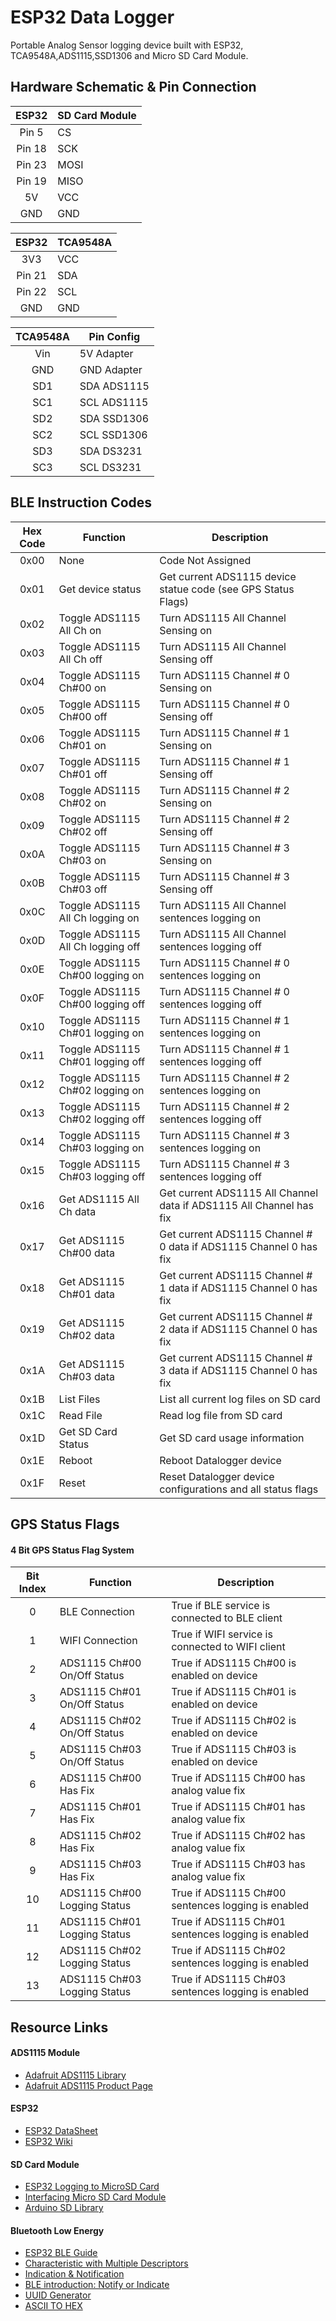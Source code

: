 # ESP32 Data Logger

Portable Analog Sensor logging device built with ESP32, TCA9548A,ADS1115,SSD1306 and Micro SD Card Module.

## Hardware Schematic & Pin Connection
 
 
| ESP32  | SD Card Module |
| :---: | --- |
| Pin 5  | CS   |
| Pin 18 | SCK  |
| Pin 23 | MOSI |
| Pin 19 | MISO |
| 5V     | VCC  |
| GND    | GND  |

| ESP32 | TCA9548A |
| :---: | --- |
| 3V3    | VCC   |
| Pin 21 | SDA   |
| Pin 22 | SCL   |
| GND    | GND   |

| TCA9548A | Pin Config |
| :---: | --- |
| Vin | 5V Adapter       |
| GND | GND Adapter      |
| SD1 | SDA ADS1115      |
| SC1 | SCL ADS1115      |  
| SD2 | SDA SSD1306      |
| SC2 | SCL SSD1306      |
| SD3 | SDA  DS3231      |
| SC3 | SCL  DS3231      |


## BLE Instruction Codes

| Hex Code | Function | Description |
| :---: | --- | --- |
| 0x00 | None                             | Code Not Assigned |
| 0x01 | Get device status                | Get current ADS1115 device statue code (see GPS Status Flags) |
| 0x02 | Toggle ADS1115 All Ch  on        | Turn ADS1115 All Channel Sensing on |
| 0x03 | Toggle ADS1115 All Ch  off       | Turn ADS1115 All Channel Sensing off |
| 0x04 | Toggle ADS1115 Ch#00 on           | Turn ADS1115 Channel # 0 Sensing on |
| 0x05 | Toggle ADS1115 Ch#00 off          | Turn ADS1115 Channel # 0 Sensing off |
| 0x06 | Toggle ADS1115 Ch#01 on           | Turn ADS1115 Channel # 1 Sensing on |
| 0x07 | Toggle ADS1115 Ch#01 off          | Turn ADS1115 Channel # 1 Sensing off |
| 0x08 | Toggle ADS1115 Ch#02 on           | Turn ADS1115 Channel # 2 Sensing on |
| 0x09 | Toggle ADS1115 Ch#02 off          | Turn ADS1115 Channel # 2 Sensing off |
| 0x0A | Toggle ADS1115 Ch#03 on           | Turn ADS1115 Channel # 3 Sensing on |
| 0x0B | Toggle ADS1115 Ch#03 off          | Turn ADS1115 Channel # 3 Sensing off |
| 0x0C | Toggle ADS1115 All Ch logging on | Turn ADS1115 All Channel sentences logging on |
| 0x0D | Toggle ADS1115 All Ch logging off| Turn ADS1115 All Channel sentences logging off |
| 0x0E | Toggle ADS1115 Ch#00 logging on   | Turn ADS1115 Channel # 0 sentences logging on |
| 0x0F | Toggle ADS1115 Ch#00 logging off  | Turn ADS1115 Channel # 0 sentences logging off |
| 0x10 | Toggle ADS1115 Ch#01 logging on   | Turn ADS1115 Channel # 1 sentences logging on |
| 0x11 | Toggle ADS1115 Ch#01 logging off  | Turn ADS1115 Channel # 1 sentences logging off |
| 0x12 | Toggle ADS1115 Ch#02 logging on   | Turn ADS1115 Channel # 2 sentences logging on |
| 0x13 | Toggle ADS1115 Ch#02 logging off  | Turn ADS1115 Channel # 2 sentences logging off |
| 0x14 | Toggle ADS1115 Ch#03 logging on   | Turn ADS1115 Channel # 3 sentences logging on |
| 0x15 | Toggle ADS1115 Ch#03 logging off  | Turn ADS1115 Channel # 3 sentences logging off |
| 0x16 | Get ADS1115 All Ch data          | Get current ADS1115 All Channel data if ADS1115 All Channel has fix |
| 0x17 | Get ADS1115 Ch#00 data            | Get current ADS1115 Channel # 0 data if ADS1115 Channel 0 has fix |
| 0x18 | Get ADS1115 Ch#01 data            | Get current ADS1115 Channel # 1 data if ADS1115 Channel 0 has fix |
| 0x19 | Get ADS1115 Ch#02 data            | Get current ADS1115 Channel # 2 data if ADS1115 Channel 0 has fix |
| 0x1A | Get ADS1115 Ch#03 data            | Get current ADS1115 Channel # 3 data if ADS1115 Channel 0 has fix |
| 0x1B | List Files                       | List all current log files on SD card |
| 0x1C | Read File                        | Read log file from SD card |
| 0x1D | Get SD Card Status               | Get SD card usage information |
| 0x1E | Reboot                           | Reboot Datalogger device |
| 0x1F | Reset                            | Reset Datalogger device configurations and all status flags |

## GPS Status Flags

#### 4 Bit GPS Status Flag System

| Bit Index | Function | Description |
| :---: | --- | --- |
| 0 | BLE Connection    | True if BLE service is connected to BLE client |
| 1 | WIFI Connection   | True if WIFI service is connected to WIFI client |
| 2 | ADS1115 Ch#00 On/Off Status | True if ADS1115 Ch#00 is enabled on device |
| 3 | ADS1115 Ch#01 On/Off Status | True if ADS1115 Ch#01 is enabled on device |
| 4 | ADS1115 Ch#02 On/Off Status | True if ADS1115 Ch#02 is enabled on device |
| 5 | ADS1115 Ch#03 On/Off Status | True if ADS1115 Ch#03 is enabled on device |
| 6 | ADS1115 Ch#00 Has Fix       | True if ADS1115 Ch#00 has analog value fix |
| 7 | ADS1115 Ch#01 Has Fix       | True if ADS1115 Ch#01 has analog value fix |
| 8 | ADS1115 Ch#02 Has Fix       | True if ADS1115 Ch#02 has analog value fix |
| 9 | ADS1115 Ch#03 Has Fix       | True if ADS1115 Ch#03 has analog value fix |
| 10 | ADS1115 Ch#00 Logging Status| True if ADS1115 Ch#00 sentences logging is enabled |
| 11 | ADS1115 Ch#01 Logging Status| True if ADS1115 Ch#01 sentences logging is enabled |
| 12 | ADS1115 Ch#02 Logging Status| True if ADS1115 Ch#02 sentences logging is enabled |
| 13 | ADS1115 Ch#03 Logging Status| True if ADS1115 Ch#03 sentences logging is enabled |
## Resource Links

#### ADS1115 Module
- [Adafruit ADS1115 Library](https://github.com/adafruit/Adafruit_ADS1X15)
- [Adafruit ADS1115 Product Page](https://www.adafruit.com/product/1085)

#### ESP32
- [ESP32 DataSheet](https://www.espressif.com/sites/default/files/documentation/esp32_datasheet_en.pdf)
- [ESP32 Wiki](http://arduinoinfo.mywikis.net/wiki/Esp32)

#### SD Card Module
- [ESP32 Logging to MicroSD Card](https://randomnerdtutorials.com/esp32-data-logging-temperature-to-microsd-card/)
- [Interfacing Micro SD Card Module](https://lastminuteengineers.com/arduino-micro-sd-card-module-tutorial/)
- [Arduino SD Library](https://www.arduino.cc/en/reference/SD)

#### Bluetooth Low Energy
- [ESP32 BLE Guide](https://randomnerdtutorials.com/esp32-bluetooth-low-energy-ble-arduino-ide/)
- [Characteristic with Multiple Descriptors](https://github.com/espressif/arduino-esp32/issues/1038)
- [Indication & Notification](https://community.nxp.com/docs/DOC-328525)
- [BLE introduction: Notify or Indicate ](https://www.onethesis.com/2015/11/21/ble-introduction-notify-or-indicate/)
- [UUID Generator](https://www.uuidgenerator.net/)
- [ASCII TO HEX](https://www.asciitohex.com/)

